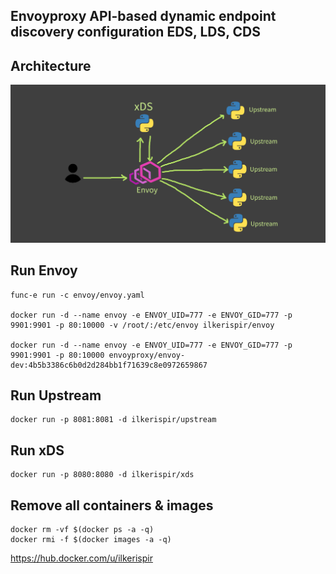 ## Envoyproxy API-based dynamic endpoint discovery configuration EDS, LDS, CDS

## Architecture
![Architecture](architecture.png)

## Run Envoy
```
func-e run -c envoy/envoy.yaml

docker run -d --name envoy -e ENVOY_UID=777 -e ENVOY_GID=777 -p 9901:9901 -p 80:10000 -v /root/:/etc/envoy ilkerispir/envoy

docker run -d --name envoy -e ENVOY_UID=777 -e ENVOY_GID=777 -p 9901:9901 -p 80:10000 envoyproxy/envoy-dev:4b5b3386c6b0d2d284bb1f71639c8e0972659867
```
## Run Upstream
```
docker run -p 8081:8081 -d ilkerispir/upstream
```

## Run xDS
```
docker run -p 8080:8080 -d ilkerispir/xds
```

## Remove all containers & images
```
docker rm -vf $(docker ps -a -q)
docker rmi -f $(docker images -a -q)
```

https://hub.docker.com/u/ilkerispir